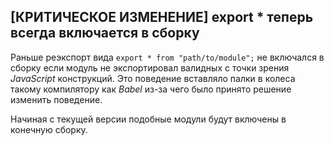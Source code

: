## \[КРИТИЧЕСКОЕ ИЗМЕНЕНИЕ\] export * теперь всегда включается в сборку

Раньше реэкспорт вида `export * from "path/to/module";` не включался в сборку если модуль не экспортировал валидных с точки зрения _JavaScript_ конструкций. Это поведение вставляло палки в колеса такому компилятору как _Babel_ из-за чего было принято решение изменить поведение.

Начиная с текущей версии подобные модули будут включены в конечную сборку.
